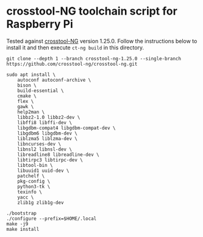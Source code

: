 # crosstool-NG toolchain script for Raspberry Pi
Tested against [crosstool-NG](https://github.com/crosstool-ng/crosstool-ng) version 1.25.0. Follow the instructions below to install it and then execute `ct-ng build` in this directory.
```
git clone --depth 1 --branch crosstool-ng-1.25.0 --single-branch https://github.com/crosstool-ng/crosstool-ng.git

sudo apt install \
    autoconf autoconf-archive \
    bison \
    build-essential \
    cmake \
    flex \
    gawk \
    help2man \
    libbz2-1.0 libbz2-dev \
    libffi8 libffi-dev \
    libgdbm-compat4 libgdbm-compat-dev \
    libgdbm6 libgdbm-dev \
    liblzma5 liblzma-dev \
    libncurses-dev \
    libnsl2 libnsl-dev \
    libreadline8 libreadline-dev \
    libtirpc3 libtirpc-dev \
    libtool-bin \
    libuuid1 uuid-dev \
    patchelf \
    pkg-config \
    python3-tk \
    texinfo \
    yacc \
    zlib1g zlib1g-dev

./bootstrap
./configure --prefix=$HOME/.local
make -j9
make install
```
